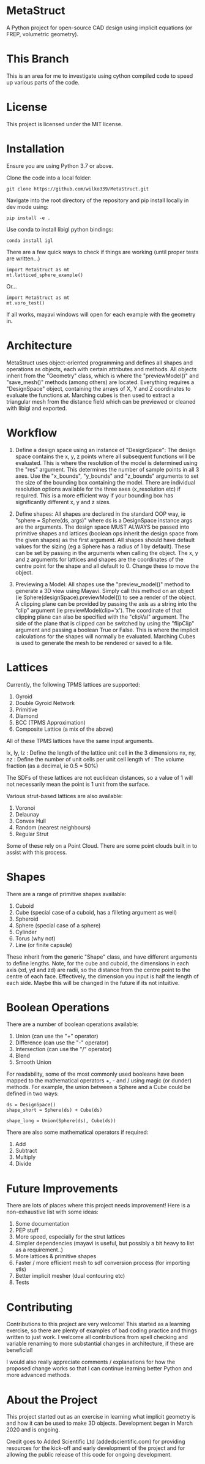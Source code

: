 # MetaStruct

A Python project for open-source CAD design using implicit equations (or FREP, volumetric geometry).

# This Branch

This is an area for me to investigate using cython compiled code to speed up various parts of the code. 

# License

This project is licensed under the MIT license. 

# Installation

Ensure you are using Python 3.7 or above.

Clone the code into a local folder:

    git clone https://github.com/wilko339/MetaStruct.git

Navigate into the root directory of the repository and pip install locally in dev mode using:
    
    pip install -e .

Use conda to install libigl python bindings:

    conda install igl

There are a few quick ways to check if things are working (until proper tests are written...)

    import MetaStruct as mt
    mt.latticed_sphere_example()

Or...

    import MetaStruct as mt
    mt.voro_test()

If all works, mayavi windows will open for each example with the geometry in.

# Architecture

MetaStruct uses object-oriented programming and defines all shapes and operations as objects, each with certain attributes and methods. All objects inherit from the "Geometry" class, which is where the "previewModel()" and "save_mesh()" methods (among others) are located. Everything requires a "DesignSpace" object, containing the arrays of X, Y and Z coordinates to evaluate the functions at. Marching cubes is then used to extract a triangular mesh from the distance field which can be previewed or cleaned with libigl and exported.

# Workflow

1. Define a design space using an instance of "DesignSpace":
The design space contains the x, y, z points where all subsequent functions will be evaluated. This is where the resolution of the model is determined using the "res" argument. This determines the number of sample points in all 3 axes. Use the "x_bounds", "y_bounds" and "z_bounds" arguments to set the size of the bounding box containing the model. There are individual resolution options available for the three axes (x_resolution etc) if required. This is a more efficient way if your bounding box has significantly different x, y and z sizes.

2. Define shapes:
All shapes are declared in the standard OOP way, ie "sphere = Sphere(ds, args)" where ds is a DesignSpace instance args are the arguments. The design space MUST ALWAYS be passed into primitive shapes and lattices (boolean ops inherit the design space from the given shapes) as the first argument. All shapes should have default values for the sizing (eg a Sphere has a radius of 1 by default). These can be set by passing in the arguments when calling the object. The x, y and z arguments for lattices and shapes are the coordinates of the centre point for the shape and all default to 0. Change these to move the object.

3. Previewing a Model:
All shapes use the "preview_model()" method to generate a 3D view using Mayavi. Simply call this method on an object (ie Sphere(designSpace).previewModel()) to see a render of the object. A clipping plane can be provided by passing the axis as a string into the "clip" argument (ie previewModel(clip='x'). The coordinate of that clipping plane can also be specified with the "clipVal" argument. The side of the plane that is clipped can be switched by using the "flipClip" argument and passing a boolean True or False. This is where the implicit calculations for the shapes will normally be evaluated. Marching Cubes is used to generate the mesh to be rendered or saved to a file.

# Lattices

Currently, the following TPMS lattices are supported:

1. Gyroid
2. Double Gyroid Network
3. Primitive 
4. Diamond
5. BCC (TPMS Approximation)
6. Composite Lattice (a mix of the above)

All of these TPMS lattices have the same input arguments.

lx, ly, lz : Define the length of the lattice unit cell in the 3 dimensions
nx, ny, nz : Define the number of unit cells per unit cell length
vf : The volume fraction (as a decimal, ie 0.5 = 50%)

The SDFs of these lattices are not euclidean distances, so a value of 1 will not necessarily mean the point is 1 unit from the surface. 

Various strut-based lattices are also available:

1. Voronoi
2. Delaunay
3. Convex Hull
4. Random (nearest neighbours)
5. Regular Strut

Some of these rely on a Point Cloud. There are some point clouds built in to assist with this process. 

# Shapes

There are a range of primitive shapes available:

1. Cuboid
2. Cube (special case of a cuboid, has a filleting argument as well)
3. Spheroid
4. Sphere (special case of a sphere)
5. Cylinder
6. Torus (why not)
7. Line (or finite capsule)

These inherit from the generic "Shape" class, and have different arguments to define lengths. Note, for the cube and cuboid, the dimensions in each axis (xd, yd and zd) are radii, so the distance from the centre point to the centre of each face. Effectively, the dimension you input is half the length of each side. Maybe this will be changed in the future if its not intuitive.

# Boolean Operations

There are a number of boolean operations available:

1. Union (can use the "+" operator)
2. Difference (can use the "-" operator)
3. Intersection (can use the "/" operator)
4. Blend
5. Smooth Union

For readability, some of the most commonly used booleans have been mapped to the mathematical operators +, - and / using magic (or dunder) methods. For example, the union between a Sphere and a Cube could be defined in two ways:

    ds = DesignSpace()
    shape_short = Sphere(ds) + Cube(ds)

    shape_long = Union(Sphere(ds), Cube(ds))

There are also some mathematical operators if required:

1. Add
2. Subtract
3. Multiply
4. Divide

# Future Improvements

There are lots of places where this project needs improvement! Here is a non-exhaustive list with some ideas:
    
1. Some documentation
2. PEP stuff
3. More speed, especially for the strut lattices
4. Simpler dependencies (mayavi is useful, but possibly a bit heavy to list as a requirement..)
5. More lattices & primitive shapes
6. Faster / more efficient mesh to sdf conversion process (for importing stls)
7. Better implicit mesher (dual contouring etc)
8. Tests

# Contributing

Contributions to this project are very welcome! This started as a learning exercise, so there are plenty of examples of bad coding practice and things written to just work. I welcome all contributions from spell checking and variable renaming to more substantial changes in architecture, if these are beneficial!

I would also really appreciate comments / explanations for how the proposed change works so that I can continue learning better Python and more advanced methods. 

# About the Project

This project started out as an exercise in learning what implicit geometry is and how it can be used to make 3D objects. Development began in March 2020 and is ongoing. 

Credit goes to Added Scientific Ltd (addedscientific.com) for providing resources for the kick-off and early development of the project and for allowing the public release of this code for ongoing development.
